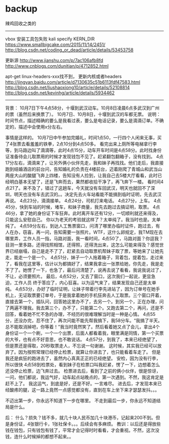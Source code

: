 # backup
辣鸡回收之类的


------------------------------------
vbox 安装工具包失败    kali specify KERN_DIR
https://www.smallbigcake.com/2015/11/14/2451/
http://blog.csdn.net/coding_or_dead/article/details/53453758




更新源
http://www.jianshu.com/p/7ac106afb8fd
http://www.cnblogs.com/dunitian/p/4712852.html




apt-get linux-headers-xxx找不到， 更新内核或者headers
http://jingyan.baidu.com/article/d7130635c51b6113fdf47583.html
http://blog.csdn.net/liushaoxiong10/article/details/52108814
http://blog.csdn.net/kevinhg/article/details/5934462

********************************************
背景：
10月7日下午4点58分，十堰到武汉动车。10月8日凌晨6点多武汉到广州的票（虽然后来换票了）。
10月7日、10月8日，十堰到武汉的车都无票。
说明：时间节点，描述精确的要么是我看过表，要么是电话记录，要么是滴滴订单。不确定的，描述中会使用x分左右。

事情是这样的。
10月7日中午参加完婚礼，时间1点50，一行四个人闲来无事，买了4张票去看羞羞的铁拳，2点10分到4点50多。
看完出来上厕所等电梯拿行李等，到马路边叫了滴滴等，此时4点15分，动车开车时间是4点58分。此时找身份证准备待会儿取票用的时候才发现钱包不见了。赶紧翻包翻箱子，没有找到。
4点17分左右，滴滴来了，让另外俩小伙伴先走，我和妹子再找找。他们走后，我直接跑到结婚酒店的前台问，告知婚礼的负责在4楼前台，迈着刚爬了青城山和武当山两座大山的酸腿飞奔上四楼，告知没有人捡到，让我自己去5楼大厅看看，此时已经明白基本无望了，还是飞奔而去，果然都收拾干净了，再飞奔下一楼。
看时间4点21了。来不及了，错过了这趟车，今天就没有车回武汉，明天也就回不了深圳，明天也没有车去武汉的。。决定先去火车站看能不能搞到临时证明，先去武汉再说。
4点23分，滴滴接单。
4点24分，司机打来电话。
4点27分，上车。
4点45分，快到车站的时候，堵车，和妹子商量，我先去跑过去搞证明，取票。
4点46分，拿了她的身份证下车狂奔。此时离开车还有12分，一切顺利就还来得及，只能这么安慰自己。
你以为老天的考验就这样了？太单纯了。我当时也是。太单纯了。
4点59分左右，到达人工售票窗口，问清了哪里办临时证件，跑过去，有人在办，窃喜，再一问，告知需要一张照片。WTF，这什么卵规定，我TM现在去哪里弄，工作人员一指，马路对面，我一看时间，4点50了，马路对面？你逗我？目测一里多路，还得找照相馆，还得照，还得洗出来，这怎么可能来得及？感觉世界已经崩塌，自己是走不了了，赶紧去自动取票机帮妹子取了票，等她来了让她先走，能走一个是一个。
4点51分，妹子一个人拖着箱子，背着包，提着包，走过来了，看我在这里等，估计以为都搞好了，结果我拿出一张票给她，你先走，我是走不了了。她愣了一下，也急了，最后问清楚了，说再去说了看看，我说我说过了，不让，必须要照片。
最后，4点52分，又去了窗口，这次我们一起说，更显急迫，工作人员 终于答应了，内心狂喜。以为运气来了，结果发现自己还是太单纯。
4点53分，办好了临时证明，让妹子带着行李先进站了，因为订单号在她手机上，无证取票要订单号，于是我拿着她的手机狂奔去人工取票。三个窗口开着，直接去第一个，插队问，回答她这里办不了，去另一个。到另一个，正在办理，问了两遍不理我。我去第三个，办不了，只能第二个。又跑去第二个，再问，还是不回答，看着她不忙不急的办理，不经历的很难理解当时是一种是心情。
4点55分，还没办完，忍不住了，再次问能不能先帮我搞下，我58分车。“我搞了半天。总不能取消掉吧，你等着！”我当时竟然笑了。然后看着她又点了会儿，拿出4个身份证一个一个刷，一个一个出票，后面人都看着我，眼里满是同情，第一个买票的大爷，也有点不好意思，也不敢说话。
4点57分，到我了，本来已经绝望了，但是票还是得取，20秒取票走人，不忘说一句谢谢。
这时候，其实我已经可以放弃了。因为按照常理已经停止检票，就算让你进去了，也只能看着车走了。
但是我还是疯狂的跑进去了，虽然内心真真正正的已经绝望。
安检，因为没有行李，所以很快
4点58到检票处，看到妹子在检票口叫我赶紧，愣了一下，边想着怎么还没停止检票，边飞奔过去。
检票进去后，看到了之前的俩小伙伴，很是惊讶，一问，他们都说，我运气好，动车起点站晚点的，第一次遇到。不然，我这肯定是赶不上了。
我这运气，到底是好，还是不好。一言难尽。
进去后，才发现本来已经酸疼的腿，这一路上竟然一点感觉都没有，直到在车上坐下来才瑟瑟发抖。。。

不迈出第一步，你永远不知道下一步在哪里。
不走到最后一步，你永远不知道结局是什么。


后：
什么？损失？钱不多，就几十块人民币加几十块港币，记起来200不到。但是身份证，4张银行卡，1张社保卡。。。后续会有多麻烦。
教训：以后还是得放些钱在钱包，只有钱包有钱了，平常才会记得时时看看，才会重视。不然，这次没钱，连什么时候掉的都想不起来。。

